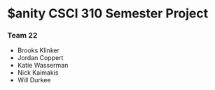 # $anity CSCI 310 Semester Project
### Team 22
* Brooks Klinker
* Jordan Coppert
* Katie Wasserman
* Nick Kaimakis
* Will Durkee
